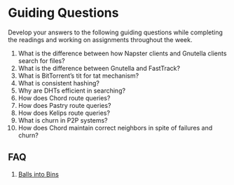 # Guiding Questions

Develop your answers to the following guiding questions while completing the readings and working on assignments throughout the week.

1. What is the difference between how Napster clients and Gnutella clients search for files?
2. What is the difference between Gnutella and FastTrack?
3. What is BitTorrent’s tit for tat mechanism?
4. What is consistent hashing?
5. Why are DHTs efficient in searching?
6. How does Chord route queries?
7. How does Pastry route queries?
8. How does Kelips route queries?
9. What is churn in P2P systems?
10. How does Chord maintain correct neighbors in spite of failures and churn?

## FAQ

1. [Balls into Bins](https://en.wikipedia.org/wiki/Balls_into_bins "balls into bins")
